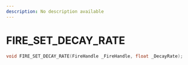 ```yaml
---
description: No description available 
---
```


# FIRE_SET_DECAY_RATE

```cpp
void FIRE_SET_DECAY_RATE(FireHandle _FireHandle, float _DecayRate);
```